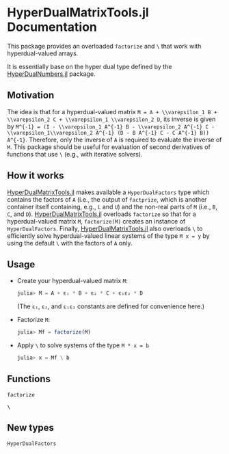 # HyperDualMatrixTools.jl Documentation

This package provides an overloaded `factorize` and `\` that work with hyperdual-valued arrays.

It is essentially base on the hyper dual type defined by the [HyperDualNumbers.jl](https://github.com/JuliaDiff/HyperDualNumbers.jl) package.

## Motivation

The idea is that for a hyperdual-valued matrix ``M = A + \\varepsilon_1 B + \\varepsilon_2 C + \\varepsilon_1 \\varepsilon_2 D``, its inverse is given by
``M^{-1} = (I - \\varepsilon_1 A^{-1} B - \\varepsilon_2 A^{-1} C - \\varepsilon_1\\varepsilon_2 A^{-1} (D - B A^{-1} C - C A^{-1} B)) A^{-1}``.
Therefore, only the inverse of ``A`` is required to evaluate the inverse of ``M``.
This package should be useful for evaluation of second derivatives of functions that use `\` (e.g., with iterative solvers).

## How it works

[HyperDualMatrixTools.jl](https://github.com/briochemc/HyperDualMatrixTools.jl.git) makes available a `HyperDualFactors` type which contains the factors of ``A`` (i.e., the output of `factprize`, which is another container itself containing, e.g., ``L`` and ``U``) and the non-real parts of ``M`` (i.e., ``B``, ``C``, and ``D``).
[HyperDualMatrixTools.jl](https://github.com/briochemc/HyperDualMatrixTools.jl.git) overloads `factorize` so that for a hyperdual-valued matrix `M`, `factorize(M)` creates an instance of `HyperDualFactors`.
Finally, [HyperDualMatrixTools.jl](https://github.com/briochemc/HyperDualMatrixTools.jl.git) also overloads `\` to efficiently solve hyperdual-valued linear systems of the type ``M x = y`` by using the default `\` with the factors of ``A`` only.

## Usage

- Create your hyperdual-valued matrix `M`:
    ```julia
    julia> M = A + ε₁ * B + ε₂ * C + ε₁ε₂ * D
    ```
    (The `ε₁`, `ε₂`, and `ε₁ε₂` constants are defined for convenience here.)

- Factorize `M`:
    ```julia
    julia> Mf = factorize(M)
    ```

- Apply `\` to solve systems of the type `M * x = b`
    ```julia
    julia> x = Mf \ b
    ```

## Functions

```@docs
factorize
```

```@docs
\
```

## New types

```@docs
HyperDualFactors
```


